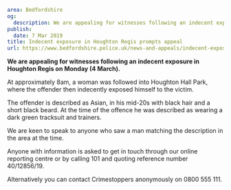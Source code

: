 ```yaml
area: Bedfordshire
og:
  description: We are appealing for witnesses following an indecent exposure in Houghton Regis on Monday (4 March).
publish:
  date: 7 Mar 2019
title: Indecent exposure in Houghton Regis prompts appeal
url: https://www.bedfordshire.police.uk/news-and-appeals/indecent-exposure-march19
```

**We are appealing for witnesses following an indecent exposure in Houghton Regis on Monday (4 March).**

At approximately 8am, a woman was followed into Houghton Hall Park, where the offender then indecently exposed himself to the victim.

The offender is described as Asian, in his mid-20s with black hair and a short black beard. At the time of the offence he was described as wearing a dark green tracksuit and trainers.

We are keen to speak to anyone who saw a man matching the description in the area at the time.

Anyone with information is asked to get in touch through our online reporting centre or by calling 101 and quoting reference number 40/12856/19.

Alternatively you can contact Crimestoppers anonymously on 0800 555 111.
